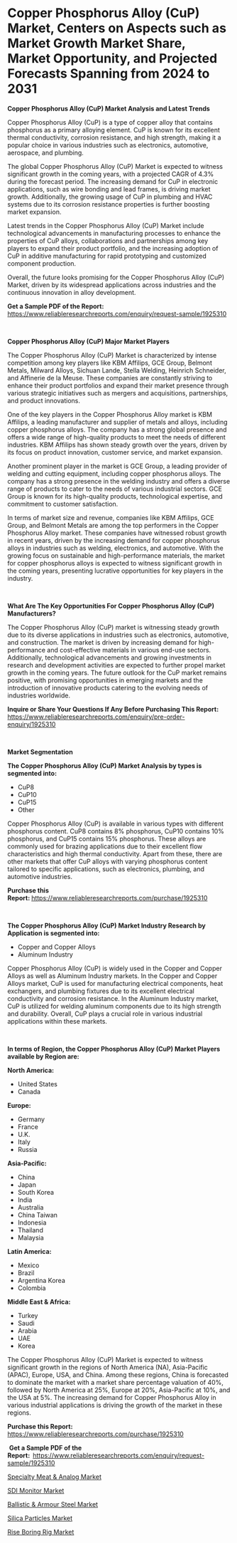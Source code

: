 <p><h1>Copper Phosphorus Alloy (CuP) Market, Centers on Aspects such as Market Growth Market Share, Market Opportunity, and Projected Forecasts Spanning from 2024 to 2031</h1></p><p><strong>Copper Phosphorus Alloy (CuP) Market Analysis and Latest Trends</strong></p>
<p><p>Copper Phosphorus Alloy (CuP) is a type of copper alloy that contains phosphorus as a primary alloying element. CuP is known for its excellent thermal conductivity, corrosion resistance, and high strength, making it a popular choice in various industries such as electronics, automotive, aerospace, and plumbing.</p><p>The global Copper Phosphorus Alloy (CuP) Market is expected to witness significant growth in the coming years, with a projected CAGR of 4.3% during the forecast period. The increasing demand for CuP in electronic applications, such as wire bonding and lead frames, is driving market growth. Additionally, the growing usage of CuP in plumbing and HVAC systems due to its corrosion resistance properties is further boosting market expansion.</p><p>Latest trends in the Copper Phosphorus Alloy (CuP) Market include technological advancements in manufacturing processes to enhance the properties of CuP alloys, collaborations and partnerships among key players to expand their product portfolio, and the increasing adoption of CuP in additive manufacturing for rapid prototyping and customized component production.</p><p>Overall, the future looks promising for the Copper Phosphorus Alloy (CuP) Market, driven by its widespread applications across industries and the continuous innovation in alloy development.</p></p>
<p><strong>Get a Sample PDF of the Report:&nbsp;</strong> <a href="https://www.reliableresearchreports.com/enquiry/request-sample/1925310">https://www.reliableresearchreports.com/enquiry/request-sample/1925310</a></p>
<p>&nbsp;</p>
<p><strong>Copper Phosphorus Alloy (CuP) Major Market Players</strong></p>
<p><p>The Copper Phosphorus Alloy (CuP) Market is characterized by intense competition among key players like KBM Affilips, GCE Group, Belmont Metals, Milward Alloys, Sichuan Lande, Stella Welding, Heinrich Schneider, and Affinerie de la Meuse. These companies are constantly striving to enhance their product portfolios and expand their market presence through various strategic initiatives such as mergers and acquisitions, partnerships, and product innovations.</p><p>One of the key players in the Copper Phosphorus Alloy market is KBM Affilips, a leading manufacturer and supplier of metals and alloys, including copper phosphorus alloys. The company has a strong global presence and offers a wide range of high-quality products to meet the needs of different industries. KBM Affilips has shown steady growth over the years, driven by its focus on product innovation, customer service, and market expansion.</p><p>Another prominent player in the market is GCE Group, a leading provider of welding and cutting equipment, including copper phosphorus alloys. The company has a strong presence in the welding industry and offers a diverse range of products to cater to the needs of various industrial sectors. GCE Group is known for its high-quality products, technological expertise, and commitment to customer satisfaction.</p><p>In terms of market size and revenue, companies like KBM Affilips, GCE Group, and Belmont Metals are among the top performers in the Copper Phosphorus Alloy market. These companies have witnessed robust growth in recent years, driven by the increasing demand for copper phosphorus alloys in industries such as welding, electronics, and automotive. With the growing focus on sustainable and high-performance materials, the market for copper phosphorus alloys is expected to witness significant growth in the coming years, presenting lucrative opportunities for key players in the industry.</p></p>
<p>&nbsp;</p>
<p><strong>What Are The Key Opportunities For Copper Phosphorus Alloy (CuP) Manufacturers?</strong></p>
<p><p>The Copper Phosphorus Alloy (CuP) market is witnessing steady growth due to its diverse applications in industries such as electronics, automotive, and construction. The market is driven by increasing demand for high-performance and cost-effective materials in various end-use sectors. Additionally, technological advancements and growing investments in research and development activities are expected to further propel market growth in the coming years. The future outlook for the CuP market remains positive, with promising opportunities in emerging markets and the introduction of innovative products catering to the evolving needs of industries worldwide.</p></p>
<p><strong>Inquire or Share Your Questions If Any Before Purchasing This Report:</strong> <a href="https://www.reliableresearchreports.com/enquiry/pre-order-enquiry/1925310">https://www.reliableresearchreports.com/enquiry/pre-order-enquiry/1925310</a></p>
<p>&nbsp;</p>
<p><strong>Market Segmentation</strong></p>
<p><strong>The Copper Phosphorus Alloy (CuP) Market Analysis by types is segmented into:</strong></p>
<p><ul><li>CuP8</li><li>CuP10</li><li>CuP15</li><li>Other</li></ul></p>
<p><p>Copper Phosphorus Alloy (CuP) is available in various types with different phosphorus content. CuP8 contains 8% phosphorus, CuP10 contains 10% phosphorus, and CuP15 contains 15% phosphorus. These alloys are commonly used for brazing applications due to their excellent flow characteristics and high thermal conductivity. Apart from these, there are other markets that offer CuP alloys with varying phosphorus content tailored to specific applications, such as electronics, plumbing, and automotive industries.</p></p>
<p><strong>Purchase this Report:&nbsp;</strong><a href="https://www.reliableresearchreports.com/purchase/1925310">https://www.reliableresearchreports.com/purchase/1925310</a></p>
<p>&nbsp;</p>
<p><strong>The Copper Phosphorus Alloy (CuP) Market Industry Research by Application is segmented into:</strong></p>
<p><ul><li>Copper and Copper Alloys</li><li>Aluminum Industry</li></ul></p>
<p><p>Copper Phosphorus Alloy (CuP) is widely used in the Copper and Copper Alloys as well as Aluminum Industry markets. In the Copper and Copper Alloys market, CuP is used for manufacturing electrical components, heat exchangers, and plumbing fixtures due to its excellent electrical conductivity and corrosion resistance. In the Aluminum Industry market, CuP is utilized for welding aluminum components due to its high strength and durability. Overall, CuP plays a crucial role in various industrial applications within these markets.</p></p>
<p>&nbsp;</p>
<p><strong>In terms of Region, the Copper Phosphorus Alloy (CuP) Market Players available by Region are:</strong></p>
<p>
    <p> <strong> North America: </strong>
        <ul>
            <li>United States</li>
            <li>Canada</li>
        </ul>
        </p> 
    <p> <strong> Europe: </strong>
        <ul>
            <li>Germany</li>
            <li>France</li>
            <li>U.K.</li>
            <li>Italy</li>
            <li>Russia</li>
        </ul>
        </p> 
    <p> <strong> Asia-Pacific: </strong>
        <ul>
            <li>China</li>
            <li>Japan</li>
            <li>South Korea</li>
            <li>India</li>
            <li>Australia</li>
            <li>China Taiwan</li>
            <li>Indonesia</li>
            <li>Thailand</li>
            <li>Malaysia</li>
        </ul>
        </p> 
    <p> <strong> Latin America: </strong>
        <ul>
            <li>Mexico</li>
            <li>Brazil</li>
            <li>Argentina Korea</li>
            <li>Colombia</li>
        </ul>
        </p> 
    <p> <strong> Middle East & Africa: </strong>
        <ul>
            <li>Turkey</li>
            <li>Saudi</li>
            <li>Arabia</li>
            <li>UAE</li>
            <li>Korea</li>
        </ul>
    </p>
    </p>
<p><p>The Copper Phosphorus Alloy (CuP) Market is expected to witness significant growth in the regions of North America (NA), Asia-Pacific (APAC), Europe, USA, and China. Among these regions, China is forecasted to dominate the market with a market share percentage valuation of 40%, followed by North America at 25%, Europe at 20%, Asia-Pacific at 10%, and the USA at 5%. The increasing demand for Copper Phosphorus Alloy in various industrial applications is driving the growth of the market in these regions.</p></p>
<p><strong>Purchase this Report: </strong><a href="https://www.reliableresearchreports.com/purchase/1925310">https://www.reliableresearchreports.com/purchase/1925310</a></p>
<p>&nbsp;<strong>Get a Sample PDF of the Report:&nbsp;&nbsp;</strong><a href="https://www.reliableresearchreports.com/enquiry/request-sample/1925310">https://www.reliableresearchreports.com/enquiry/request-sample/1925310</a></p>
<p><strong></strong></p>
<p><p><a href="https://frill-swim-3cd.notion.site/Specialty-Meat-Analog-Market-Provides-a-Comprehensive-Analysis-Including-a-Macro-Overview-of-the-M-f23afd8570d446fb9f6b7ead50f1a096">Specialty Meat & Analog Market</a></p><p><a href="https://view.publitas.com/reportprime-1/sdi-monitor-market-research-report-forecasted-for-period-from-2024-2031-by-market-type-market-application-and-region/">SDI Monitor Market</a></p><p><a href="https://cautious-neon-760.notion.site/Ballistic-Armour-Steel-Market-Size-Share-Trends-Analysis-Report-By-Material-By-Type-By-End-us-f87783a7d34d43ce8ea00846f8d700a3">Ballistic & Armour Steel Market</a></p><p><a href="https://view.publitas.com/reportprime-1/decoding-the-silica-particles-market-a-deep-dive-into-the-latest-market-trends-market-segmentation-and-competitive-analysis/">Silica Particles Market</a></p><p><a href="https://spotless-saver-8fd.notion.site/Rise-Boring-Rig-Market-Size-Reflecting-a-Forecast-Till-2031-Market-By-Type-By-Application-and-By-G-7a885f461fdf428d8bdca32fdfeb4756">Rise Boring Rig Market</a></p></p>
